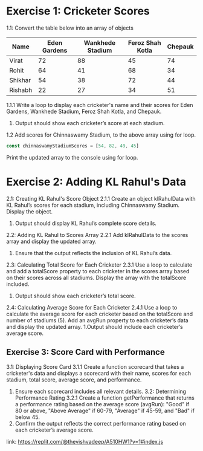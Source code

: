 # Exercise 1: Cricketer Scores
1.1: Convert the table below into an array of objects

| Name      | Eden Gardens | Wankhede Stadium | Feroz Shah Kotla | Chepauk |
|-----------|--------------|------------------|------------------|---------|
| Virat     | 72           | 88               | 45               | 74      |
| Rohit     | 64           | 41               | 68               | 34      |
| Shikhar   | 54           | 38               | 72               | 44      |
| Rishabh   | 22           | 27               | 34               | 51      |

1.1.1 Write a loop to display each cricketer's name and their scores for Eden Gardens, Wankhede Stadium, Feroz Shah Kotla, and Chepauk.
1. Output should show each cricketer’s score at each stadium.

1.2 Add scores for Chinnaswamy Stadium, to the above array using for loop.
```js
const chinnaswamyStadiumScores = [54, 82, 49, 45]
```
Print the updated array to the console using for loop.

# Exercise 2: Adding KL Rahul's Data
2.1: Creating KL Rahul's Score Object
2.1.1 Create an object klRahulData with KL Rahul’s scores for each stadium, including Chinnaswamy Stadium. Display the object.
1. Output should display KL Rahul’s complete score details.

2.2: Adding KL Rahul to Scores Array
2.2.1 Add klRahulData to the scores array and display the updated array.
1. Ensure that the output reflects the inclusion of KL Rahul’s data.

2.3: Calculating Total Score for Each Cricketer
2.3.1 Use a loop to calculate and add a totalScore property to each cricketer in the scores array based on their scores across all stadiums. Display the array with the totalScore included.
1. Output should show each cricketer’s total score.

2.4: Calculating Average Score for Each Cricketer
2.4.1 Use a loop to calculate the average score for each cricketer based on the totalScore and number of stadiums (5). Add an avgRun property to each cricketer’s data and display the updated array.
1.Output should include each cricketer’s average score.

## Exercise 3: Score Card with Performance
3.1: Displaying Score Card
3.1.1 Create a function scorecard that takes a cricketer's data and displays a scorecard with their name, scores for each stadium, total score, average score, and performance.
1. Ensure each scorecard includes all relevant details.
3.2: Determining Performance Rating
3.2.1 Create a function getPerformance that returns a performance rating based on the average score (avgRun):
"Good" if 80 or above, "Above Average" if 60-79, "Average" if 45-59, and "Bad" if below 45.
1. Confirm the output reflects the correct performance rating based on each cricketer’s average score.

link: https://replit.com/@thevishvadeep/A510HW1?v=1#index.js

